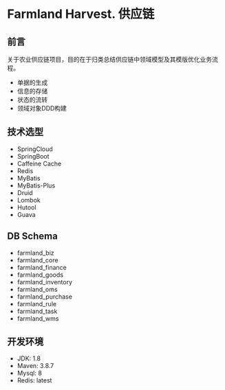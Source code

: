 # Farmland Harvest. 供应链

## 前言
关于农业供应链项目，目的在于归类总结供应链中领域模型及其模版优化业务流程。

- 单据的生成
- 信息的存储
- 状态的流转
- 领域对象DDD构建

## 技术选型

- SpringCloud
- SpringBoot
- Caffeine Cache
- Redis
- MyBatis
- MyBatis-Plus
- Druid
- Lombok
- Hutool
- Guava

## DB Schema
- farmland_biz 
- farmland_core
- farmland_finance
- farmland_goods
- farmland_inventory
- farmland_oms
- farmland_purchase
- farmland_rule
- farmland_task
- farmland_wms

## 开发环境

- JDK: 1.8
- Maven: 3.8.7
- Mysql: 8
- Redis: latest